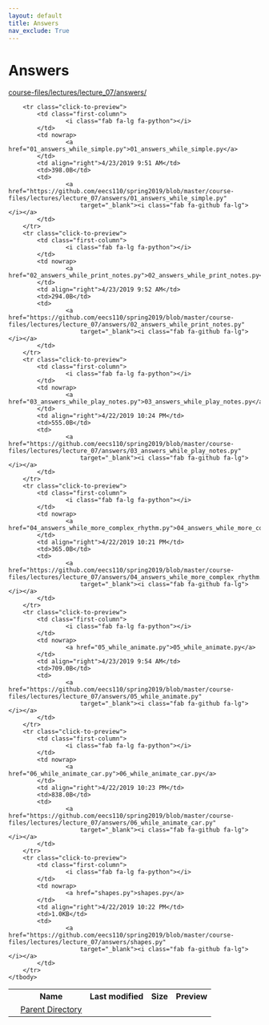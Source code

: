 ```yaml
---
layout: default
title: Answers
nav_exclude: True
---
```


# Answers

[course-files/lectures/lecture_07/answers/](.)

<table class="tbl-files">
    <tbody>
        <tr>
            <th valign="top"></th>
            <th>Name</th>
            <th>Last modified</th>
            <th>Size</th>
            <th>Preview</th>
        </tr>
        <tr>
            <td valign="top">
                <i class="fa fa-folder-open"></i>
            </td>
            <td><a href="../">Parent Directory</a></td>
            <td>&nbsp;</td>
            <td>&nbsp;</td>
            <td>&nbsp;</td>
        </tr>

        <tr class="click-to-preview">
            <td class="first-column">
                    <i class="fab fa-lg fa-python"></i>
            </td>
            <td nowrap>
                    <a href="01_answers_while_simple.py">01_answers_while_simple.py</a>
            </td>
            <td align="right">4/23/2019 9:51 AM</td>
            <td>398.0B</td>
            <td>
                    <a href="https://github.com/eecs110/spring2019/blob/master/course-files/lectures/lecture_07/answers/01_answers_while_simple.py"
                        target="_blank"><i class="fab fa-github fa-lg"></i></a>
            </td>
        </tr>
        <tr class="click-to-preview">
            <td class="first-column">
                    <i class="fab fa-lg fa-python"></i>
            </td>
            <td nowrap>
                    <a href="02_answers_while_print_notes.py">02_answers_while_print_notes.py</a>
            </td>
            <td align="right">4/23/2019 9:52 AM</td>
            <td>294.0B</td>
            <td>
                    <a href="https://github.com/eecs110/spring2019/blob/master/course-files/lectures/lecture_07/answers/02_answers_while_print_notes.py"
                        target="_blank"><i class="fab fa-github fa-lg"></i></a>
            </td>
        </tr>
        <tr class="click-to-preview">
            <td class="first-column">
                    <i class="fab fa-lg fa-python"></i>
            </td>
            <td nowrap>
                    <a href="03_answers_while_play_notes.py">03_answers_while_play_notes.py</a>
            </td>
            <td align="right">4/22/2019 10:24 PM</td>
            <td>555.0B</td>
            <td>
                    <a href="https://github.com/eecs110/spring2019/blob/master/course-files/lectures/lecture_07/answers/03_answers_while_play_notes.py"
                        target="_blank"><i class="fab fa-github fa-lg"></i></a>
            </td>
        </tr>
        <tr class="click-to-preview">
            <td class="first-column">
                    <i class="fab fa-lg fa-python"></i>
            </td>
            <td nowrap>
                    <a href="04_answers_while_more_complex_rhythm.py">04_answers_while_more_complex_rhythm.py</a>
            </td>
            <td align="right">4/22/2019 10:21 PM</td>
            <td>365.0B</td>
            <td>
                    <a href="https://github.com/eecs110/spring2019/blob/master/course-files/lectures/lecture_07/answers/04_answers_while_more_complex_rhythm.py"
                        target="_blank"><i class="fab fa-github fa-lg"></i></a>
            </td>
        </tr>
        <tr class="click-to-preview">
            <td class="first-column">
                    <i class="fab fa-lg fa-python"></i>
            </td>
            <td nowrap>
                    <a href="05_while_animate.py">05_while_animate.py</a>
            </td>
            <td align="right">4/23/2019 9:54 AM</td>
            <td>709.0B</td>
            <td>
                    <a href="https://github.com/eecs110/spring2019/blob/master/course-files/lectures/lecture_07/answers/05_while_animate.py"
                        target="_blank"><i class="fab fa-github fa-lg"></i></a>
            </td>
        </tr>
        <tr class="click-to-preview">
            <td class="first-column">
                    <i class="fab fa-lg fa-python"></i>
            </td>
            <td nowrap>
                    <a href="06_while_animate_car.py">06_while_animate_car.py</a>
            </td>
            <td align="right">4/22/2019 10:23 PM</td>
            <td>838.0B</td>
            <td>
                    <a href="https://github.com/eecs110/spring2019/blob/master/course-files/lectures/lecture_07/answers/06_while_animate_car.py"
                        target="_blank"><i class="fab fa-github fa-lg"></i></a>
            </td>
        </tr>
        <tr class="click-to-preview">
            <td class="first-column">
                    <i class="fab fa-lg fa-python"></i>
            </td>
            <td nowrap>
                    <a href="shapes.py">shapes.py</a>
            </td>
            <td align="right">4/22/2019 10:22 PM</td>
            <td>1.0KB</td>
            <td>
                    <a href="https://github.com/eecs110/spring2019/blob/master/course-files/lectures/lecture_07/answers/shapes.py"
                        target="_blank"><i class="fab fa-github fa-lg"></i></a>
            </td>
        </tr>
    </tbody>
</table>

